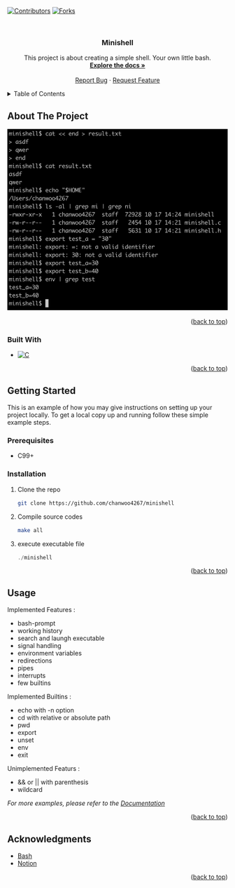 <a name="readme-top"></a>

[![Contributors][contributors-shield]][contributors-url]
[![Forks][forks-shield]][forks-url]

<br />
<div align="center">

<h3 align="center">Minishell</h3>

  <p align="center">
    This project is about creating a simple shell. Your own little bash.
    <br />
    <a href="https://cdn.intra.42.fr/pdf/pdf/102776/en.subject.pdf"><strong>Explore the docs »</strong></a>
    <br />
    <br />
    <a href="https://github.com/chanwoo4267/minishell/issues">Report Bug</a>
    ·
    <a href="https://github.com/chanwoo4267/minishell/issues">Request Feature</a>
  </p>
</div>

<details>
  <summary>Table of Contents</summary>
  <ol>
    <li>
      <a href="#about-the-project">About The Project</a>
      <ul>
        <li><a href="#built-with">Built With</a></li>
      </ul>
    </li>
    <li>
      <a href="#getting-started">Getting Started</a>
      <ul>
        <li><a href="#prerequisites">Prerequisites</a></li>
        <li><a href="#installation">Installation</a></li>
      </ul>
    </li>
    <li><a href="#usage">Usage</a></li>
    <li><a href="#roadmap">Roadmap</a></li>
    <li><a href="#contributing">Contributing</a></li>
    <li><a href="#license">License</a></li>
    <li><a href="#contact">Contact</a></li>
    <li><a href="#acknowledgments">Acknowledgments</a></li>
  </ol>
</details>



<!-- ABOUT THE PROJECT -->
## About The Project

[![Product Name Screen Shot][product-screenshot]]() <!-- ?? -->



<p align="right">(<a href="#readme-top">back to top</a>)</p>



### Built With

* [![C][C-shield]][C-url]

<p align="right">(<a href="#readme-top">back to top</a>)</p>



<!-- GETTING STARTED -->
## Getting Started

This is an example of how you may give instructions on setting up your project locally.
To get a local copy up and running follow these simple example steps.

### Prerequisites

* C99+

### Installation

1. Clone the repo
   ```sh
   git clone https://github.com/chanwoo4267/minishell
   ```
3. Compile source codes
   ```sh
   make all
   ```
4. execute executable file
   ```js
   ./minishell
   ```

<p align="right">(<a href="#readme-top">back to top</a>)</p>



<!-- USAGE EXAMPLES -->
## Usage

Implemented Features :

* bash-prompt
* working history
* search and laungh executable
* signal handling
* environment variables
* redirections
* pipes
* interrupts
* few builtins

Implemented Builtins :

* echo with -n option
* cd with relative or absolute path
* pwd
* export
* unset
* env
* exit

Unimplemented Featurs :

* && or || with parenthesis
* wildcard

_For more examples, please refer to the [Documentation](https://www.gnu.org/savannah-checkouts/gnu/bash/manual/bash.html)_

<p align="right">(<a href="#readme-top">back to top</a>)</p>


<!-- ACKNOWLEDGMENTS -->
## Acknowledgments

* [Bash](https://www.gnu.org/savannah-checkouts/gnu/bash/manual/bash.html)
* [Notion](https://www.notion.so/Minishell-c84036f4661f466dbd58afefe2f82ef7?pvs=4)

<p align="right">(<a href="#readme-top">back to top</a>)</p>

<!-- MARKDOWN LINKS & IMAGES -->
<!-- https://www.markdownguide.org/basic-syntax/#reference-style-links -->
[contributors-shield]: https://img.shields.io/github/contributors/github_username/repo_name.svg?style=for-the-badge
[contributors-url]: https://github.com/github_username/repo_name/graphs/contributors
[forks-shield]: https://img.shields.io/github/forks/github_username/repo_name.svg?style=for-the-badge
[forks-url]: https://github.com/github_username/repo_name/network/members

[C-shield]: https://img.shields.io/badge/C-35495E?style=for-the-badge&logo=c&logoColor=White
[C-url]: https://www.open-std.org/jtc1/sc22/wg14/www/docs/n2731.pdf

[product-screenshot]: image/minishell.png
